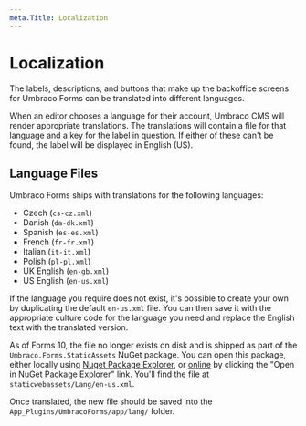 ```yaml
---
meta.Title: Localization
---
```


# Localization

The labels, descriptions, and buttons that make up the backoffice screens for Umbraco Forms can be translated into different languages.

When an editor chooses a language for their account, Umbraco CMS will render appropriate translations. The translations will contain a file for that language and a key for the label in question. If either of these can't be found, the label will be displayed in English (US).

## Language Files

Umbraco Forms ships with translations for the following languages:

 - Czech (`cs-cz.xml`)
 - Danish (`da-dk.xml`)
 - Spanish (`es-es.xml`)
 - French (`fr-fr.xml`)
 - Italian (`it-it.xml`)
 - Polish (`pl-pl.xml`)
 - UK English (`en-gb.xml`)
 - US English (`en-us.xml`)

If the language you require does not exist, it's possible to create your own by duplicating the default `en-us.xml` file.  You can then save it with the appropriate culture code for the language you need and replace the English text with the translated version.

As of Forms 10, the file no longer exists on disk and is shipped as part of the `Umbraco.Forms.StaticAssets` NuGet package. You can open this package, either locally using [Nuget Package Explorer](https://apps.microsoft.com/store/detail/nuget-package-explorer/9WZDNCRDMDM3?hl=en-gb&gl=gb&rtc=1), or [online](https://www.nuget.org/packages/Umbraco.Forms.StaticAssets/) by clicking the "Open in NuGet Package Explorer" link. You'll find the file at `staticwebassets/Lang/en-us.xml`.

Once translated, the new file should be saved into the `App_Plugins/UmbracoForms/app/lang/` folder.
